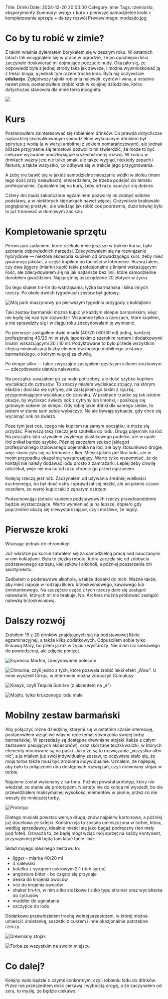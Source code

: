 Title: Drinki
Date: 2024-12-20 20:00:00
Category: inne
Tags: rzemiosło, eksperymenty
Summary: wstęp • kurs • pierwsze samodzielne kroki • kompletowanie sprzętu • dalszy rozwój
PreviewImage: modzajto.jpg

# Co by tu robić w zimie?

Z takim właśnie dylematem borykałem się w zeszłym roku. W ostatnich latach tak wciągnąłem się w prace w ogrodzie, że po opadnięciu liści zaczynało doskwierać mi dojmujące poczucie nudy. Okazało się, że odpowiedź była z jednej strony taka jak zawsze, i można wywnioskować ją z treści bloga, a jednak tym razem trochę inna. Była nią oczywiście **edukacja**. Zgłębiwszy tajniki robienia nalewek, cydrów i wina, a ostatnio nawet piwa, postanowiłem zrobić krok w kolejnej dziedzinie, która dotychczas stanowiła dla mnie terra incognita.

![]({attach}tequila-sunrise-2x.jpg)

# Kurs

Postanowiłem zainteresować się robieniem drinków. Co prawda dotychczas najbardziej skomplikowanym samodzielnie wykonanym drinkiem był spirytus z wodą (a w wersji ambitnej z sokiem pomarańczowym), ale jednak bliższe przyjrzenie się tematowi pozwoliło mi stwierdzić, że może to być ciekawe wyzwanie umożliwiające wszechstronny rozwój. W końcu w drinkach ważny jest nie tylko smak, ale także wygląd, niekiedy zapach i faktura, a także wszystko, co odbywa się w trakcie jego przygotowania.

A żeby nie bawić się w jakieś samodzielne mieszanie wódki w słoiku (mam tego dość przy nalewkach), stwierdziłem, że trzeba podejść do tematu profesjonalnie. Zapisałem się na kurs, żeby od razu nauczyć się dobrze.

Cztery dni nauki zakończone egzaminem pozwoliły mi zdobyć solidne podstawy, a w niektórych kierunkach nawet więcej. Oczywiście brakowało pogłębionej praktyki, ale wiedząc jak robić coś poprawnie, dużo łatwiej było to już trenować w domowym zaciszu.

# Kompletowanie sprzętu

Pierwszym zadaniem, które czekało mnie jeszcze w trakcie kursu, było zebranie odpowiednich narzędzi. Zdecydowałem się na rozwiązanie hybrydowe — niektóre akcesoria kupiłem od prowadzącego kurs, żeby mieć gwarancję jakości, a część kupiłem po taniości w Internecie. Rozważałem, czy dwa jiggery (miarki) kupić takie profesjonalne z liniami wskazującymi ilość, ale zdecydowałem się na jak najtańsze bez linii, które samodzielnie dorobiłem gwoździem. Najsprytniej oszczędzone 20 złotych w życiu.

Do tego shaker tin-tin do wstrząsania, łyżka barmańska i kilka innych rzeczy. Po około dwóch tygodniach zestaw był gotowy.

![Mój park maszynowy po pierwszym tygodniu przygody z koktajlami]({attach}podstawowy-sprzet.jpg)

Taki zestaw barmański można kupić w każdym sklepie barmańskim, więc nie będę się nad tym rozwodził. Wspomnę tylko o rzeczach, które kupiłem, a nie sprawdziły się i w ciągu roku zdecydowałem je wymienić.

Po pierwsze zastąpiłem dwie miarki (40/20 i 60/30 ml) jedną, bardziej profesjonalną 40/20 ml w stylu japońskim z szerokim rantem i dodatkowymi liniami wskazującymi 30 i 10 ml. Podyktowane to było przede wszystkim chęcią minimalizacji liczby elementów mojego mobilnego zestawu barmańskiego, o którym więcej za chwilę.

Po drugie sitko — takie zwyczajne zastąpiłem gęstszym sitkiem stożkowym — zdecydowanie ułatwia nalewanie.

Na początku uważałem go za mało potrzebny, ale dość szybko kupiłem wyciskacz do cytrusów. To znaczy miałem wyciskacz stojący, na którym kładzie i dociska się cytrynę, ale zastąpiłem go takim z rączką, przypominającym wyciskacz do czosnku. W praktyce rzadko są tak istotne okazje, by wyciskać świeży sok z cytryny lub limonki, i posiłkuję się gotowym sokiem ze sklepu. Gdy robię takie drinki dla samego siebie, to jestem w stanie sam sobie wybaczyć. No ale bywają sytuacje, gdy chce się wycisnąć sok na świeżo.

Poza tym jest coś, czego nie kupiłem na samym początku, a może się przydać. Pierwszą taką rzeczą jest szufelka do lodu. Drugą pojemnik na lód. Na początku lata używałem zwykłego plastikowego pudełka, ale w upale lód znikał bardzo szybko. Później zacząłem szukać jakiegoś profesjonalnego izolowanego pojemnika na lód, ale były stosunkowo drogie, więc skończyło się na termosie z Ikei. Mieści jakieś pół litra lodu, ale w moim przypadku okazał się wystarczający. Warto tylko wspomnieć, że do koktajli nie należy dodawać lodu prosto z zamrażarki. Lepiej żeby chwilę odczekał, więc nie ma co od razu chronić go przed ogrzaniem.

Kolejną rzeczą jest nóż. Zaczynałem od używania średniej wielkości kuchennego, bo był dość ostry i sprawdzał się nieźle, ale po jakimś czasie oceniłem, że warto kupić taki z zębatym ostrzem.

Podsumowując jednak: kupienie podstawowych rzeczy prawdopodobnie będzie wystarczające. Warto wymieniać je na lepsze, dopiero gdy poprzednie okażą się niewystarczające, czyli możliwe, że nigdy.

# Pierwsze kroki

Wracając jednak do chronologii.

Już wkrótce po kursie zabrałem się za samodzielną pracę nad nauczanymi w nim koktajlami. Była to ciężka robota, która zaczęła się od zdobycia podstawowego sprzętu, kieliszków i alkoholi, a później poszerzania ich asortymentu.

Zadbałem o podstawowe alkohole, a także dodatki do nich. Ważne także, aby mieć napoje w rodzaju likieru brzoskwiniowego, kawowego lub śmietankowego. Na szczęście część z tych rzeczy dało się zastąpić nalewkami, których mi nie brakuje. Np. Archers można próbować zastąpić nalewką brzoskwiniową.

# Dalszy rozwój

Zrobiłem 19 z 20 drinków znajdujących się na podstawowej liście egzaminacyjnej, a także kilka dodatkowych. Odpuściłem sobie tylko Krwawą Mary, bo piłem ją raz w życiu i wystarczy. Nie mam nic ciekawego do powiedzenia, ale zdjęcia poniżej.

![Espresso Martini, zdecydowanie polecam]({attach}espresso-martini.jpg)

![Chmurka, czyli jedno z tych, które pozwala zrobić lekki efekt „Wow”. U mnie wyszedł Cirrus, w internecie można zobaczyć Cumulusy]({attach}chmurka.jpg)

![Klasyk, czyli Tequila Sunrise (z akcentem na „e”)]({attach}tequila-sunrise.jpg)

![Mojito, tylko kruszonego lodu mało]({attach}modzajto.jpg)

# Mobilny zestaw barmański

Aby połączyć różne dziedziny, którymi się w ostatnim czasie interesuję, postanowiłem wziąć we własne ręce temat stworzenia swojej torby barmańskiej. W sprzedaży są dostępne drewniane stojaki (także z całym zestawem pasujących akcesoriów), oraz skórzane teczki/walizki, w których elementy mocowane są na paski. Jako że są to rozwiązania „wszystko albo nic”, a ja miałem już swój indywidualny zestaw, to oczywiste stało się, że moja torba także musi być zrobiona indywidualnie. Uznałem, że najlepiej, aby było to połączenie obu dostępnych rozwiązań, czyli drewniany stojak w torbie.

Najpierw został wykonany z kartonu. Później powstał prototyp, który nie wiedział, że stanie się prototypem. Niestety nie do końca mi wyszedł, bo nie przewidziałem maksymalnej wysokości elementów w pionie, przez co nie weszły do mniejszej torby.

![Prototyp]({attach}prototyp.jpg)

Dlatego musiała powstać wersja druga, znów najpierw kartonowa, a później już docelowa ze sklejki. Konstrukcja ta została umieszczona w torbie, która, według sprzedawcy, idealnie mieści się jako bagaż podręczny (ten mały pod fotel). Oznacza to, że będę mógł wziąć mój sprzęt na każdy kontynent, przynajmniej jeśli będą tam latać tanie linie.

Skład mojego idealnego zestawu to:

 - jigger - miarka 40/20 ml
 - 4 nalewaki
 - butelka z syropem cukrowym 2:1 (rich syrup)
 - angostura bitter - bo często się przydaje
 - deska do krojenia owoców
 - nóż do krojenia owoców
 - shaker tin-tin, w nim sitko stożkowe i sitko typu strainer oraz wyciskarka do cytrusów
 - muddler do ugniatania
 - szczypce do lodu

Dodatkowo przewidziałem trochę wolnej przestrzeni, w której można umieścić śmietankę, saszetki z cukrem i inne okazjonalnie potrzebne rzeczy.

![Drewniany stojak]({attach}torba1.jpg)

![Torba ze wszystkim na swoim miejscu]({attach}torba2.jpg)

# Co dalej?

Kolejny wpis będzie o czymś konkretnym, czyli robieniu lodu do drinków. Przez rok przeszedłem dość ciekawą i wyboistą drogę, a że zaczynałem od zera, to myślę, że będzie ciekawe.
